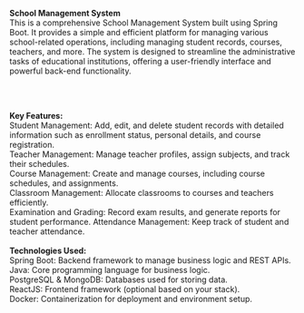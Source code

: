 **School Management System**
<br/>
This is a comprehensive School Management System built using Spring Boot. It provides a simple and efficient platform for managing various school-related operations, including managing student records, courses, teachers, and more. The system is designed to streamline the administrative tasks of educational institutions, offering a user-friendly interface and powerful back-end functionality.

<br/>
<br/>

**Key Features:**
<br/>
Student Management: Add, edit, and delete student records with detailed information such as enrollment status, personal details, and course registration.<br/>
Teacher Management: Manage teacher profiles, assign subjects, and track their schedules.</br>
Course Management: Create and manage courses, including course schedules, and assignments.<br/>
Classroom Management: Allocate classrooms to courses and teachers efficiently.</br>
Examination and Grading: Record exam results, and generate reports for student performance.
Attendance Management: Keep track of student and teacher attendance.</br><br/>
**Technologies Used:**
<br/>
Spring Boot: Backend framework to manage business logic and REST APIs.<br/>
Java: Core programming language for business logic.<br/>
PostgreSQL & MongoDB: Databases used for storing data.<br/>
ReactJS: Frontend framework (optional based on your stack).<br/>
Docker: Containerization for deployment and environment setup.<br/>
